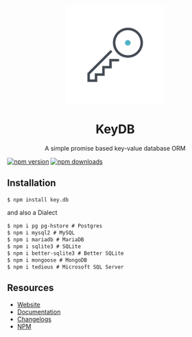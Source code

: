 <p align="center">
  <img
    src="./docs/src/.vuepress/public/assets/logo.png" onerror="this.src = '/assets/logo.png'" width="230px">
</p>

<h1 align="center">KeyDB</h1>
<p align="center">A simple promise based key-value database ORM</p>

[![npm version](https://badgen.net/npm/v/key.db)](https://www.npmjs.com/package/key.db)
[![npm downloads](https://badgen.net/npm/dm/key.db)](https://www.npmjs.com/package/key.db)

## Installation
```console
$ npm install key.db
```

and also a Dialect

```console
$ npm i pg pg-hstore # Postgres 
$ npm i mysql2 # MySQL
$ npm i mariadb # MariaDB
$ npm i sqlite3 # SQLite
$ npm i better-sqlite3 # Better SQLite
$ npm i mongoose # MongoDB
$ npm i tedious # Microsoft SQL Server
```

## Resources

* [Website](https://keydb.js.org)
* [Documentation](https://keydb.js.org/docs)
* [Changelogs](./changelog.md)
* [NPM](https://npmjs.com/key.db)
